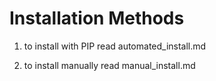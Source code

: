 Installation Methods
====================

1) to install with PIP read automated_install.md

2) to install manually read manual_install.md
